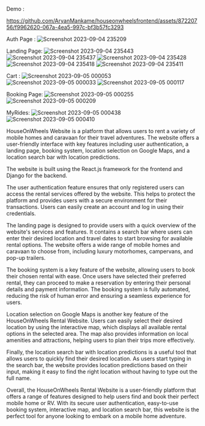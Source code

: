 Demo : 


https://github.com/AryanMankame/houseonwheelsfrontend/assets/87220756/f9962620-067a-4ea5-997c-bf3b57fc3293


Auth Page : 
![Screenshot 2023-09-04 235209](https://github.com/AryanMankame/houseonwheelsfrontend/assets/87220756/4e758726-7cea-4370-aadc-a933bd0fd416)


Landing Page:
![Screenshot 2023-09-04 235443](https://github.com/AryanMankame/houseonwheelsfrontend/assets/87220756/727f7176-752b-42ce-b0d9-0aed41a56b8f)
![Screenshot 2023-09-04 235437](https://github.com/AryanMankame/houseonwheelsfrontend/assets/87220756/f56859ca-3830-4572-ab52-9dcc81ae0a9b)
![Screenshot 2023-09-04 235428](https://github.com/AryanMankame/houseonwheelsfrontend/assets/87220756/cfb86acb-a4c9-4c56-8543-74d0c9f8e009)
![Screenshot 2023-09-04 235418](https://github.com/AryanMankame/houseonwheelsfrontend/assets/87220756/c7b2756d-b7bf-4180-83b3-b14f35329174)
![Screenshot 2023-09-04 235411](https://github.com/AryanMankame/houseonwheelsfrontend/assets/87220756/9527213e-10e8-43a6-b2a3-c192d3c0a7e7)

Cart :
![Screenshot 2023-09-05 000053](https://github.com/AryanMankame/houseonwheelsfrontend/assets/87220756/df65a670-2c3c-48db-9c5f-b90c1bd0c0f4)
![Screenshot 2023-09-05 000033](https://github.com/AryanMankame/houseonwheelsfrontend/assets/87220756/048ec257-f9ac-4b32-9082-271a2bccec94)
![Screenshot 2023-09-05 000117](https://github.com/AryanMankame/houseonwheelsfrontend/assets/87220756/e0d44ce5-d9f9-4716-82b5-6877057b5c9b)

Booking Page:
![Screenshot 2023-09-05 000255](https://github.com/AryanMankame/houseonwheelsfrontend/assets/87220756/e2aa95e2-1163-4963-b8d0-a9b6c065eedf)
![Screenshot 2023-09-05 000209](https://github.com/AryanMankame/houseonwheelsfrontend/assets/87220756/43211669-4a05-42e4-8676-fffb468d7145)

MyRides:
![Screenshot 2023-09-05 000438](https://github.com/AryanMankame/houseonwheelsfrontend/assets/87220756/6cb3c191-708f-4240-897b-44779efefc23)
![Screenshot 2023-09-05 000410](https://github.com/AryanMankame/houseonwheelsfrontend/assets/87220756/7fe194b1-bfe0-44dc-be97-11e9901b8441)


HouseOnWheels Website is a platform that allows users to rent a variety of mobile homes and caravaan for their travel adventures. The website offers a user-friendly interface with key features including user authentication, a landing page, booking system, location selection on Google Maps, and a location search bar with location predictions.

The website is built using the React.js framework for the frontend and Django for the backend.

The user authentication feature ensures that only registered users can access the rental services offered by the website. This helps to protect the platform and provides users with a secure environment for their transactions. Users can easily create an account and log in using their credentials.

The landing page is designed to provide users with a quick overview of the website's services and features. It contains a search bar where users can enter their desired location and travel dates to start browsing for available rental options. The website offers a wide range of mobile homes and caravaan to choose from, including luxury motorhomes, campervans, and pop-up trailers.

The booking system is a key feature of the website, allowing users to book their chosen rental with ease. Once users have selected their preferred rental, they can proceed to make a reservation by entering their personal details and payment information. The booking system is fully automated, reducing the risk of human error and ensuring a seamless experience for users.

Location selection on Google Maps is another key feature of the HouseOnWheels Rental Website. Users can easily select their desired location by using the interactive map, which displays all available rental options in the selected area. The map also provides information on local amenities and attractions, helping users to plan their trips more effectively.

Finally, the location search bar with location predictions is a useful tool that allows users to quickly find their desired location. As users start typing in the search bar, the website provides location predictions based on their input, making it easy to find the right location without having to type out the full name.

Overall, the HouseOnWheels Rental Website is a user-friendly platform that offers a range of features designed to help users find and book their perfect mobile home or RV. With its secure user authentication, easy-to-use booking system, interactive map, and location search bar, this website is the perfect tool for anyone looking to embark on a mobile home adventure.
